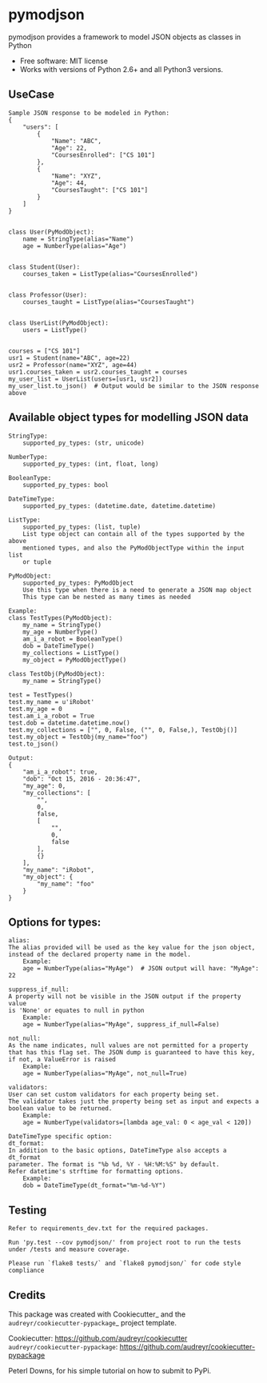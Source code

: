 pymodjson
===============================

pymodjson provides a framework to model JSON objects as classes in Python


* Free software: MIT license
* Works with versions of Python 2.6+ and all Python3 versions.

## UseCase

```
Sample JSON response to be modeled in Python:
{
    "users": [
        {
            "Name": "ABC",
            "Age": 22,
            "CoursesEnrolled": ["CS 101"]
        },
        {
            "Name": "XYZ",
            "Age": 44,
            "CoursesTaught": ["CS 101"]
        }
    ]
}


class User(PyModObject):
    name = StringType(alias="Name")
    age = NumberType(alias="Age")


class Student(User):
    courses_taken = ListType(alias="CoursesEnrolled")


class Professor(User):
    courses_taught = ListType(alias="CoursesTaught")


class UserList(PyModObject):
    users = ListType()


courses = ["CS 101"]
usr1 = Student(name="ABC", age=22)
usr2 = Professor(name="XYZ", age=44)
usr1.courses_taken = usr2.courses_taught = courses
my_user_list = UserList(users=[usr1, usr2])
my_user_list.to_json()  # Output would be similar to the JSON response above
```


## Available object types for modelling JSON data

```
StringType:
    supported_py_types: (str, unicode)

NumberType:
    supported_py_types: (int, float, long)

BooleanType:
    supported_py_types: bool

DateTimeType:
    supported_py_types: (datetime.date, datetime.datetime)

ListType:
    supported_py_types: (list, tuple)
    List type object can contain all of the types supported by the above
    mentioned types, and also the PyModObjectType within the input list
    or tuple

PyModObject:
    supported_py_types: PyModObject
    Use this type when there is a need to generate a JSON map object
    This type can be nested as many times as needed

Example:
class TestTypes(PyModObject):
    my_name = StringType()
    my_age = NumberType()
    am_i_a_robot = BooleanType()
    dob = DateTimeType()
    my_collections = ListType()
    my_object = PyModObjectType()

class TestObj(PyModObject):
    my_name = StringType()

test = TestTypes()
test.my_name = u'iRobot'
test.my_age = 0
test.am_i_a_robot = True
test.dob = datetime.datetime.now()
test.my_collections = ["", 0, False, ("", 0, False,), TestObj()]
test.my_object = TestObj(my_name="foo")
test.to_json()

Output:
{
    "am_i_a_robot": true,
    "dob": "Oct 15, 2016 - 20:36:47",
    "my_age": 0,
    "my_collections": [
        "",
        0,
        false,
        [
            "",
            0,
            false
        ],
        {}
    ],
    "my_name": "iRobot",
    "my_object": {
        "my_name": "foo"
    }
}
```


## Options for types:
```
alias:
The alias provided will be used as the key value for the json object,
instead of the declared property name in the model.
    Example:
    age = NumberType(alias="MyAge")  # JSON output will have: "MyAge": 22

suppress_if_null:
A property will not be visible in the JSON output if the property value
is 'None' or equates to null in python
    Example:
    age = NumberType(alias="MyAge", suppress_if_null=False)

not_null:
As the name indicates, null values are not permitted for a property
that has this flag set. The JSON dump is guaranteed to have this key,
if not, a ValueError is raised
    Example:
    age = NumberType(alias="MyAge", not_null=True)

validators:
User can set custom validators for each property being set.
The validator takes just the property being set as input and expects a
boolean value to be returned.
    Example:
    age = NumberType(validators=[lambda age_val: 0 < age_val < 120])

DateTimeType specific option:
dt_format:
In addition to the basic options, DateTimeType also accepts a dt_format
parameter. The format is "%b %d, %Y - %H:%M:%S" by default.
Refer datetime's strftime for formatting options.
    Example:
    dob = DateTimeType(dt_format="%m-%d-%Y")

```

## Testing

```
Refer to requirements_dev.txt for the required packages.

Run 'py.test --cov pymodjson/' from project root to run the tests under /tests and measure coverage.

Please run `flake8 tests/` and `flake8 pymodjson/` for code style compliance
```


## Credits

This package was created with Cookiecutter_ and the `audreyr/cookiecutter-pypackage`_ project template.

Cookiecutter: https://github.com/audreyr/cookiecutter
`audreyr/cookiecutter-pypackage`: https://github.com/audreyr/cookiecutter-pypackage

Peterl Downs, for his simple tutorial on how to submit to PyPi.

